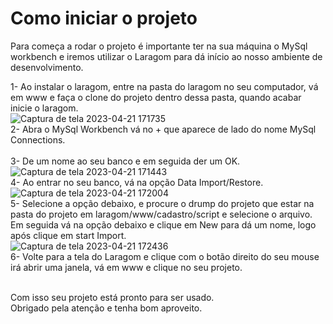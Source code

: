 # Como iniciar o projeto

Para começa a rodar o projeto é importante ter na sua máquina o MySql workbench e iremos utilizar o Laragom para dá início ao nosso ambiente de desenvolvimento.

1- Ao instalar o laragom, entre na pasta do laragom no seu computador, vá em www e faça o clone do projeto dentro dessa pasta, quando acabar inicie o laragom.<br>
![Captura de tela 2023-04-21 171735](https://user-images.githubusercontent.com/56524231/233727092-8cd8d130-8eae-4c92-8ae7-3241bf1c9d3c.png)<br>
2- Abra o MySql Workbench vá no + que aparece de lado do nome MySql Connections.<br><br>
3- De um nome ao seu banco e em seguida der um OK.
![Captura de tela 2023-04-21 171443](https://user-images.githubusercontent.com/56524231/233726752-b0bfa141-618c-4181-b897-6347d1b71047.png)<br>
4- Ao entrar no seu banco, vá na opção Data Import/Restore.<br>
![Captura de tela 2023-04-21 172004](https://user-images.githubusercontent.com/56524231/233728014-4be1bd40-0028-4f33-a9fd-6960a232028a.png)<br>
5- Selecione a opção debaixo, e procure o drump do projeto que estar na pasta do projeto em laragom/www/cadastro/script e selecione o arquivo. Em seguida vá na opção debaixo e clique em New para dá um nome, logo após clique em start Import.<br>
![Captura de tela 2023-04-21 172436](https://user-images.githubusercontent.com/56524231/233729088-1421be1c-a219-4938-9f80-439a4ab1f8b6.png)<br>
6- Volte para a tela do Laragom e clique com o botão direito do seu mouse irá abrir uma janela, vá em www e clique no seu projeto. <br><br>

Com isso seu projeto está pronto para ser usado. <br>
Obrigado pela atenção e tenha bom aproveito.

